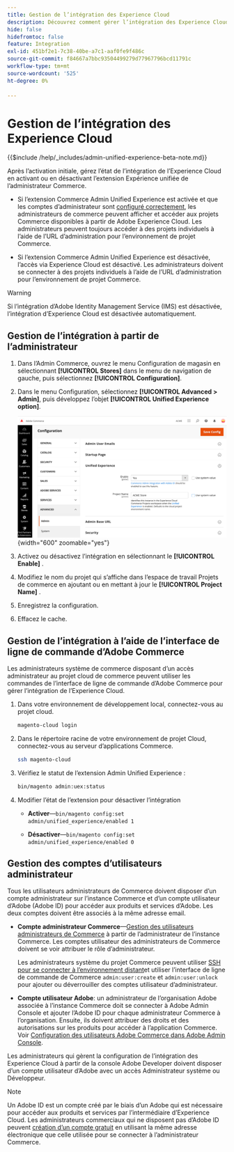 ```yaml
---
title: Gestion de l’intégration des Experience Cloud
description: Découvrez comment gérer l’intégration des Experience Cloud et résoudre les problèmes
hide: false
hidefromtoc: false
feature: Integration
exl-id: 451bf2e1-7c38-40be-a7c1-aaf0fe9f486c
source-git-commit: f84667a7bbc93504499279d77967796bcd11791c
workflow-type: tm+mt
source-wordcount: '525'
ht-degree: 0%

---
```


# Gestion de l’intégration des Experience Cloud

{{$include /help/_includes/admin-unified-experience-beta-note.md}}

Après l’activation initiale, gérez l’état de l’intégration de l’Experience Cloud en activant ou en désactivant l’extension Expérience unifiée de l’administrateur Commerce.

- Si l’extension Commerce Admin Unified Experience est activée et que les comptes d’administrateur sont [configuré correctement](#manage-admin-user-accounts), les administrateurs de commerce peuvent afficher et accéder aux projets Commerce disponibles à partir de Adobe Experience Cloud. Les administrateurs peuvent toujours accéder à des projets individuels à l’aide de l’URL d’administration pour l’environnement de projet Commerce.

- Si l’extension Commerce Admin Unified Experience est désactivée, l’accès via Experience Cloud est désactivé. Les administrateurs doivent se connecter à des projets individuels à l’aide de l’URL d’administration pour l’environnement de projet Commerce.

>[!WARNING]
>
>Si l’intégration d’Adobe Identity Management Service (IMS) est désactivée, l’intégration d’Experience Cloud est désactivée automatiquement.

## Gestion de l’intégration à partir de l’administrateur

1. Dans l’Admin Commerce, ouvrez le menu Configuration de magasin en sélectionnant **[!UICONTROL Stores]** dans le menu de navigation de gauche, puis sélectionnez **[!UICONTROL Configuration]**.

1. Dans le menu Configuration, sélectionnez **[!UICONTROL Advanced > Admin]**, puis développez l’objet **[!UICONTROL Unified Experience option]**.

   ![Configuration de la boutique d’administration pour l’intégration des Experience Cloud](./assets/admin-uex-manage-settings.png){width="600" zoomable="yes"}

1. Activez ou désactivez l’intégration en sélectionnant le **[!UICONTROL Enable]** .

1. Modifiez le nom du projet qui s’affiche dans l’espace de travail Projets de commerce en ajoutant ou en mettant à jour le **[!UICONTROL Project Name]** .

1. Enregistrez la configuration.

1. Effacez le cache.

## Gestion de l’intégration à l’aide de l’interface de ligne de commande d’Adobe Commerce

Les administrateurs système de commerce disposant d’un accès administrateur au projet cloud de commerce peuvent utiliser les commandes de l’interface de ligne de commande d’Adobe Commerce pour gérer l’intégration de l’Experience Cloud.

1. Dans votre environnement de développement local, connectez-vous au projet cloud.

   ```bash
   magento-cloud login
   ```

1. Dans le répertoire racine de votre environnement de projet Cloud, connectez-vous au serveur d’applications Commerce.

   ```bash
   ssh magento-cloud
   ```

1. Vérifiez le statut de l’extension Admin Unified Experience :

   ```bash
   bin/magento admin:uex:status
   ```

1. Modifier l’état de l’extension pour désactiver l’intégration

   - **Activer**—`bin/magento config:set admin/unified_experience/enabled 1`

   - **Désactiver**—`bin/magento config:set admin/unified_experience/enabled 0`

## Gestion des comptes d’utilisateurs administrateur

Tous les utilisateurs administrateurs de Commerce doivent disposer d’un compte administrateur sur l’instance Commerce et d’un compte utilisateur d’Adobe (Adobe ID) pour accéder aux produits et services d’Adobe. Les deux comptes doivent être associés à la même adresse email.

- **Compte administrateur Commerce**—[Gestion des utilisateurs administrateurs de Commerce](../systems/permissions-users-all.md) à partir de l’administrateur de l’instance Commerce. Les comptes utilisateur des administrateurs de Commerce doivent se voir attribuer le rôle d’administrateur.

  Les administrateurs système du projet Commerce peuvent utiliser [SSH pour se connecter à l’environnement distant](https://experienceleague.adobe.com/docs/commerce-cloud-service/user-guide/develop/secure-connections.html#connect-to-a-remote-environment)et utiliser l’interface de ligne de commande de Commerce `admin:user:create` et `admin:user:unlock` pour ajouter ou déverrouiller des comptes utilisateur d’administrateur.

- **Compte utilisateur Adobe**: un administrateur de l’organisation Adobe associée à l’instance Commerce doit se connecter à Adobe Admin Console et ajouter l’Adobe ID pour chaque administrateur Commerce à l’organisation. Ensuite, ils doivent attribuer des droits et des autorisations sur les produits pour accéder à l’application Commerce. Voir [Configuration des utilisateurs Adobe Commerce dans Adobe Admin Console](adobe-ims-config.md#step-4-configure-adobe-commerce-users-in-the-adobe-admin-console).

Les administrateurs qui gèrent la configuration de l’intégration des Experience Cloud à partir de la console Adobe Developer doivent disposer d’un compte utilisateur d’Adobe avec un accès Administrateur système ou Développeur.

>[!NOTE]
>
>Un Adobe ID est un compte créé par le biais d’un Adobe qui est nécessaire pour accéder aux produits et services par l’intermédiaire d’Experience Cloud. Les administrateurs commerciaux qui ne disposent pas d’Adobe ID peuvent [création d’un compte gratuit](https://helpx.adobe.com/manage-account/using/create-update-adobe-id.html) en utilisant la même adresse électronique que celle utilisée pour se connecter à l’administrateur Commerce.
